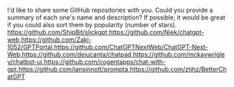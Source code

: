 I'd like to share some GitHub repositories with you.  Could you provide a summary of each one's name and description? If possible, it would be great if you could also sort them by popularity (number of stars).
https://github.com/ShipBit/slickgpt,https://github.com/Niek/chatgpt-web,https://github.com/Zaki-1052/GPTPortal,https://github.com/ChatGPTNextWeb/ChatGPT-Next-Web,https://github.com/deiucanta/chatpad,https://github.com/mckaywrigley/chatbot-ui,https://github.com/cogentapps/chat-with-gpt,https://github.com/iansinnott/prompta,https://github.com/ztjhz/BetterChatGPT
